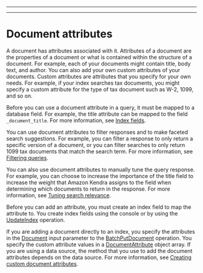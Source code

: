 --------

--------

# Document attributes<a name="hiw-document-attributes"></a>

A document has attributes associated with it\. Attributes of a document are the properties of a document or what is contained within the structure of a document\. For example, each of your documents might contain title, body text, and author\. You can also add your own custom attributes of your documents\. Custom attributes are attributes that you specify for your own needs\. For example, if your index searches tax documents, you might specify a custom attribute for the type of tax document such as W\-2, 1099, and so on\.

Before you can use a document attribute in a query, it must be mapped to a database field\. For example, the title attribute can be mapped to the field `_document_title`\. For more information, see [Index fields](hiw-index.md#index-fields)\.

You can use document attributes to filter responses and to make faceted search suggestions\. For example, you can filter a response to only return a specific version of a document, or you can filter searches to only return 1099 tax documents that match the search term\. For more information, see [Filtering queries](filtering.md)\.

You can also use document attributes to manually tune the query response\. For example, you can choose to increase the importance of the title field to increase the weight that Amazon Kendra assigns to the field when determining which documents to return in the response\. For more information, see [Tuning search relevance](tuning.md)\. 

Before you can add an attribute, you must create an index field to map the attribute to\. You create index fields using the console or by using the [UpdateIndex](API_UpdateIndex.md) operation\.

If you are adding a document directly to an index, you specify the attributes in the [Document](API_Document.md) input parameter to the [BatchPutDocument](API_BatchPutDocument.md) operation\. You specify the custom attribute values in a [DocumentAttribute](API_DocumentAttribute.md) object array\. If you are using a data source, the method that you use to add the document attributes depends on the data source\. For more information, see [Creating custom document attributes](custom-attributes.md)\.